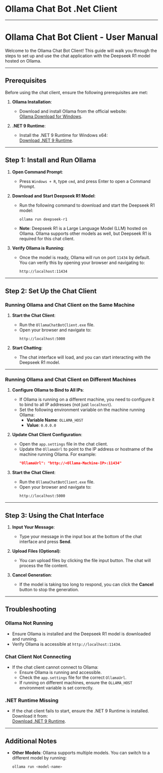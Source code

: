 # Ollama Chat Bot .Net Client

---

# Ollama Chat Bot Client - User Manual

Welcome to the Ollama Chat Bot Client! This guide will walk you through the steps to set up and use the chat application with the Deepseek R1 model hosted on Ollama.

---

## Prerequisites

Before using the chat client, ensure the following prerequisites are met:

1. **Ollama Installation**:
   - Download and install Ollama from the official website:  
     [Ollama Download for Windows](https://ollama.com/download/windows).

2. **.NET 9 Runtime**:
   - Install the .NET 9 Runtime for Windows x64:  
     [Download .NET 9 Runtime](https://dotnet.microsoft.com/en-us/download/dotnet/9.0).

---

## Step 1: Install and Run Ollama

1. **Open Command Prompt**:
   - Press `Windows + R`, type `cmd`, and press Enter to open a Command Prompt.

2. **Download and Start Deepseek R1 Model**:
   - Run the following command to download and start the Deepseek R1 model:
     ```bash
     ollama run deepseek-r1
     ```
   - **Note**: Deepseek R1 is a Large Language Model (LLM) hosted on Ollama. Ollama supports other models as well, but Deepseek R1 is required for this chat client.

3. **Verify Ollama is Running**:
   - Once the model is ready, Ollama will run on port `11434` by default. You can verify this by opening your browser and navigating to:
     ```
     http://localhost:11434
     ```

---

## Step 2: Set Up the Chat Client

### Running Ollama and Chat Client on the Same Machine

1. **Start the Chat Client**:
   - Run the `OllamaChatBotClient.exe` file.
   - Open your browser and navigate to:
     ```
     http://localhost:5000
     ```

2. **Start Chatting**:
   - The chat interface will load, and you can start interacting with the Deepseek R1 model.

---

### Running Ollama and Chat Client on Different Machines

1. **Configure Ollama to Bind to All IPs**:
   - If Ollama is running on a different machine, you need to configure it to bind to all IP addresses (not just `localhost`).
   - Set the following environment variable on the machine running Ollama:
     - **Variable Name**: `OLLAMA_HOST`
     - **Value**: `0.0.0.0`

2. **Update Chat Client Configuration**:
   - Open the `app.settings` file in the chat client.
   - Update the `OllamaUrl` to point to the IP address or hostname of the machine running Ollama. For example:
     ```json
     "OllamaUrl": "http://<Ollama-Machine-IP>:11434"
     ```

3. **Start the Chat Client**:
   - Run the `OllamaChatBotClient.exe` file.
   - Open your browser and navigate to:
     ```
     http://localhost:5000
     ```

---

## Step 3: Using the Chat Interface

1. **Input Your Message**:
   - Type your message in the input box at the bottom of the chat interface and press **Send**.

2. **Upload Files (Optional)**:
   - You can upload files by clicking the file input button. The chat will process the file content.

3. **Cancel Generation**:
   - If the model is taking too long to respond, you can click the **Cancel** button to stop the generation.

---

## Troubleshooting

### Ollama Not Running
- Ensure Ollama is installed and the Deepseek R1 model is downloaded and running.
- Verify Ollama is accessible at `http://localhost:11434`.

### Chat Client Not Connecting
- If the chat client cannot connect to Ollama:
  - Ensure Ollama is running and accessible.
  - Check the `app.settings` file for the correct `OllamaUrl`.
  - If running on different machines, ensure the `OLLAMA_HOST` environment variable is set correctly.

### .NET Runtime Missing
- If the chat client fails to start, ensure the .NET 9 Runtime is installed. Download it from:  
  [Download .NET 9 Runtime](https://dotnet.microsoft.com/en-us/download/dotnet/9.0).

---

## Additional Notes

- **Other Models**: Ollama supports multiple models. You can switch to a different model by running:
  ```bash
  ollama run <model-name>
